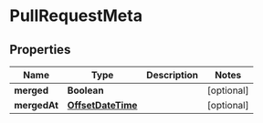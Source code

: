 
# PullRequestMeta

## Properties
Name | Type | Description | Notes
------------ | ------------- | ------------- | -------------
**merged** | **Boolean** |  |  [optional]
**mergedAt** | [**OffsetDateTime**](OffsetDateTime.md) |  |  [optional]



